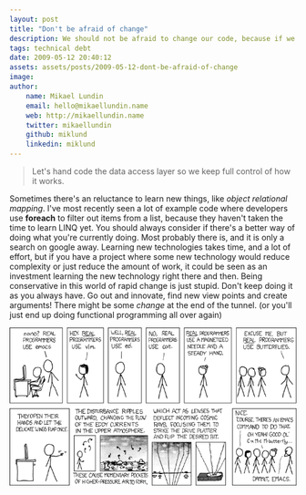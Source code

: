 ```yaml
---
layout: post
title: "Don't be afraid of change"
description: We should not be afraid to change our code, because if we are, then we're creating a legacy system. When we realize that we've made a mistake we should refactor our code to fix that mistake and in that way battle technical debt.
tags: technical debt
date: 2009-05-12 20:40:12
assets: assets/posts/2009-05-12-dont-be-afraid-of-change
image: 
author: 
    name: Mikael Lundin
    email: hello@mikaellundin.name 
    web: http://mikaellundin.name
    twitter: mikaellundin
    github: miklund
    linkedin: miklund                    
---
```


> Let's hand code the data access layer so we keep full control of how it works.

Sometimes there's an reluctance to learn new things, like _object relational mapping_. I've most recently seen a lot of example code where developers use **foreach** to filter out items from a list, because they haven't taken the time to learn LINQ yet.  You should always consider if there's a better way of doing what you're currently doing. Most probably there is, and it is only a search on google away.  Learning new technologies takes time, and a lot of effort, but if you have a project where some new technology would reduce complexity or just reduce the amount of work, it could be seen as an investment learning the new technology right there and then.  Being conservative in this world of rapid change is just stupid. Don't keep doing it as you always have. Go out and innovate, find new view points and create arguments! There might be some <em>change</em> at the end of the tunnel. (or you'll just end up doing functional programming all over again)

![Nano emacs vi ed cat butterflies](/assets/posts/2009-05-12-dont-be-afraid-of-change/xkcd.png)


